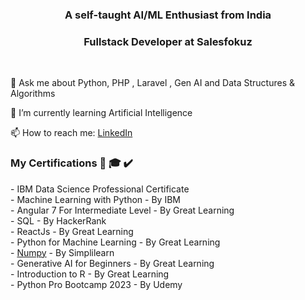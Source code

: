 <h3 align="center">A self-taught AI/ML Enthusiast from India </h3>
<h3 align="center"> Fullstack Developer at Salesfokuz</h3><br/>


💬 Ask me about Python, PHP , Laravel , Gen AI and Data Structures & Algorithms

🌱 I’m currently learning Artificial Intelligence

📫 How to reach me: <a href="https://www.linkedin.com/in/reshmakr" target="blank">LinkedIn</a>

<h3 align="left">My Certifications 📜 🎓 ✔️</h3>
- IBM Data Science Professional Certificate</br>
- Machine Learning with Python - By IBM</br>
- Angular 7 For Intermediate Level - By Great Learning</br>
- SQL - By HackerRank</br>
- ReactJs - By Great  Learning</br>
- Python for Machine Learning - By Great Learning</br>
- <a href="https://simpli-web.app.link/e/aGe0rzypGGb" target="_blank">Numpy</a> - By Simplilearn</br>
- Generative AI for Beginners - By Great Learning </br>
- Introduction to R - By Great Learning </br>
- Python Pro Bootcamp 2023 - By Udemy </br>



